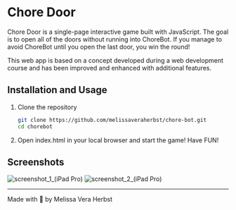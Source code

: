 # Chore Door

Chore Door is a single-page interactive game built with JavaScript. The goal is to open all of the doors without running into ChoreBot. If you manage to avoid ChoreBot until you open the last door, you win the round!

This web app is based on a concept developed during a web development course and has been improved and enhanced with additional features.

## Installation and Usage

1. Clone the repository

   ```bash
   git clone https://github.com/melissaveraherbst/chore-bot.git
   cd chorebot
   ```

2. Open index.html in your local browser and start the game! Have FUN!

## Screenshots

![screenshot_1_(iPad Pro)](https://github.com/melissaveraherbst/chore-bot/assets/84316275/b4a2ee5d-052f-4eb3-b4f6-44655a33b552)
![screenshot_2_(iPad Pro)](https://github.com/melissaveraherbst/chore-bot/assets/84316275/fb13a5bb-92d0-4c63-864d-199e3564dccd)

___
Made with 🩵 by Melissa Vera Herbst
